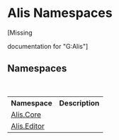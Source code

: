 # Alis Namespaces
 

\[Missing <summary> documentation for "G:Alis"\]


## Namespaces
&nbsp;<table><tr><th>Namespace</th><th>Description</th></tr><tr><td><a href="9fe07f68-3ce9-1c27-f116-5bb68409b241">Alis.Core</a></td><td></td></tr><tr><td><a href="b150ade4-39de-a232-5f06-d3cdc1b2c538">Alis.Editor</a></td><td></td></tr></table>&nbsp;
